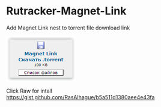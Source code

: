 # Rutracker-Magnet-Link
Add Magnet Link nest to torrent file download link

![alt text](https://raw.githubusercontent.com/RasAlhague/Rutracker-Magnet-Link/master/Screen%20Shot%2006-07-15%20at%2006.03%20PM.PNG)

Click Raw for intall
https://gist.github.com/RasAlhague/b5a511d1380aee4e43fa
